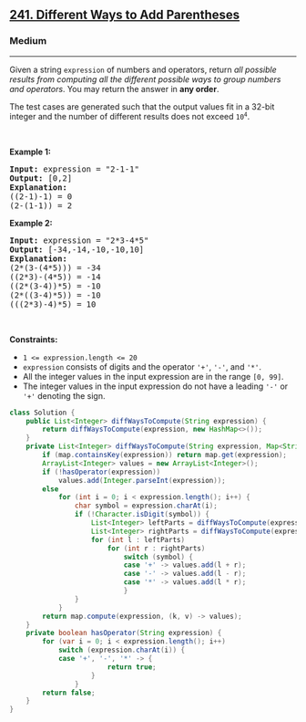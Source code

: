 <h2><a href="https://leetcode.com/problems/different-ways-to-add-parentheses">241. Different Ways to Add Parentheses</a></h2><h3>Medium</h3><hr><p>Given a string <code>expression</code> of numbers and operators, return <em>all possible results from computing all the different possible ways to group numbers and operators</em>. You may return the answer in <strong>any order</strong>.</p>

<p>The test cases are generated such that the output values fit in a 32-bit integer and the number of different results does not exceed <code>10<sup>4</sup></code>.</p>

<p>&nbsp;</p>
<p><strong class="example">Example 1:</strong></p>

<pre>
<strong>Input:</strong> expression = &quot;2-1-1&quot;
<strong>Output:</strong> [0,2]
<strong>Explanation:</strong>
((2-1)-1) = 0 
(2-(1-1)) = 2
</pre>

<p><strong class="example">Example 2:</strong></p>

<pre>
<strong>Input:</strong> expression = &quot;2*3-4*5&quot;
<strong>Output:</strong> [-34,-14,-10,-10,10]
<strong>Explanation:</strong>
(2*(3-(4*5))) = -34 
((2*3)-(4*5)) = -14 
((2*(3-4))*5) = -10 
(2*((3-4)*5)) = -10 
(((2*3)-4)*5) = 10
</pre>

<p>&nbsp;</p>
<p><strong>Constraints:</strong></p>

<ul>
	<li><code>1 &lt;= expression.length &lt;= 20</code></li>
	<li><code>expression</code> consists of digits and the operator <code>&#39;+&#39;</code>, <code>&#39;-&#39;</code>, and <code>&#39;*&#39;</code>.</li>
	<li>All the integer values in the input expression are in the range <code>[0, 99]</code>.</li>
	<li>The integer values in the input expression do not have a leading <code>&#39;-&#39;</code> or <code>&#39;+&#39;</code> denoting the sign.</li>
</ul>

```java
class Solution {
    public List<Integer> diffWaysToCompute(String expression) {
        return diffWaysToCompute(expression, new HashMap<>());
    }
    private List<Integer> diffWaysToCompute(String expression, Map<String, List<Integer >> map) {
        if (map.containsKey(expression)) return map.get(expression);
        ArrayList<Integer> values = new ArrayList<Integer>();
        if (!hasOperator(expression))
            values.add(Integer.parseInt(expression));
        else
            for (int i = 0; i < expression.length(); i++) {
                char symbol = expression.charAt(i);
                if (!Character.isDigit(symbol)) {
                    List<Integer> leftParts = diffWaysToCompute(expression.substring(0, i), map);
                    List<Integer> rightParts = diffWaysToCompute(expression.substring(i + 1), map);
                    for (int l : leftParts)
                        for (int r : rightParts)
                            switch (symbol) {
                            case '+' -> values.add(l + r);
                            case '-' -> values.add(l - r);
                            case '*' -> values.add(l * r);
                            }
                }
            }
        return map.compute(expression, (k, v) -> values);
    }
    private boolean hasOperator(String expression) {
        for (var i = 0; i < expression.length(); i++)
            switch (expression.charAt(i)) {
            case '+', '-', '*' -> {
                        return true;
                    }
                }
        return false;
    }
}
```
